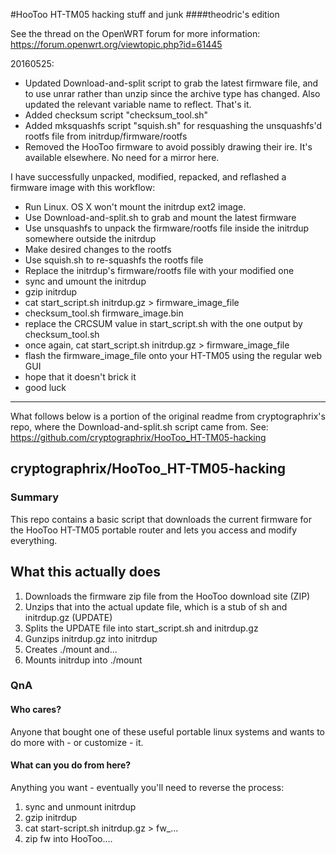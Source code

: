 #HooToo HT-TM05 hacking stuff and junk
####theodric's edition

See the thread on the OpenWRT forum for more information: https://forum.openwrt.org/viewtopic.php?id=61445

20160525:
* Updated Download-and-split script to grab the latest firmware file, and to use unrar rather than unzip since the archive type has changed. Also updated the relevant variable name to reflect. That's it.
* Added checksum script "checksum_tool.sh"
* Added mksquashfs script "squish.sh" for resquashing the unsquashfs'd rootfs file from initrdup/firmware/rootfs
* Removed the HooToo firmware to avoid possibly drawing their ire. It's available elsewhere. No need for a mirror here.

I have successfully unpacked, modified, repacked, and reflashed a firmware image with this workflow:

* Run Linux. OS X won't mount the initrdup ext2 image.
* Use Download-and-split.sh to grab and mount the latest firmware
* Use unsquashfs to unpack the firmware/rootfs file inside the initrdup somewhere outside the initrdup
* Make desired changes to the rootfs
* Use squish.sh to re-squashfs the rootfs file
* Replace the initrdup's firmware/rootfs file with your modified one
* sync and umount the initrdup
* gzip initrdup
* cat start_script.sh initrdup.gz > firmware_image_file
* checksum_tool.sh firmware_image.bin
* replace the CRCSUM value in start_script.sh with the one output by checksum_tool.sh
* once again, cat start_script.sh initrdup.gz > firmware_image_file
* flash the firmware_image_file onto your HT-TM05 using the regular web GUI
* hope that it doesn't brick it
* good luck

------------------------------------------------------------------------------------------------------------------------------------
What follows below is a portion of the original readme from cryptographrix's repo, where the Download-and-split.sh script came from.
See: https://github.com/cryptographrix/HooToo_HT-TM05-hacking

## cryptographrix/HooToo_HT-TM05-hacking

### Summary

This repo contains a basic script that downloads the current firmware for the HooToo HT-TM05 portable router and lets you access and modify everything.

## What this actually does

1. Downloads the firmware zip file from the HooToo download site (ZIP)
2. Unzips that into the actual update file, which is a stub of sh and initrdup.gz (UPDATE)
3. Splits the UPDATE file into start_script.sh and initrdup.gz
4. Gunzips initrdup.gz into initrdup
5. Creates ./mount and...
6. Mounts initrdup into ./mount

### QnA

#### Who cares?

Anyone that bought one of these useful portable linux systems and wants to do more with - or customize - it.

#### What can you do from here?

Anything you want - eventually you'll need to reverse the process:

1. sync and unmount initrdup
2. gzip initrdup
3. cat start-script.sh initrdup.gz > fw_...
4. zip fw into HooToo....
